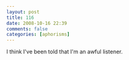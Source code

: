 ```yaml
---
layout: post
title: 116
date: 2008-10-16 22:39
comments: false
categories: [aphorisms]
---
```


I think I've been told that I'm an awful listener.
